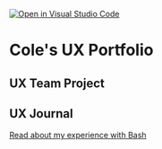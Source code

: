 [![Open in Visual Studio Code](https://classroom.github.com/assets/open-in-vscode-f059dc9a6f8d3a56e377f745f24479a46679e63a5d9fe6f495e02850cd0d8118.svg)](https://classroom.github.com/online_ide?assignment_repo_id=6804785&assignment_repo_type=AssignmentRepo)
# Cole's UX Portfolio


## UX Team Project


## UX Journal

[Read about my experience with Bash](j01/)
